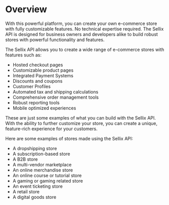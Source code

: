 # Overview

With this powerful platform, you can create your own e-commerce store with
fully customizable features. No technical expertise required. The Sellix API is
designed for business owners and developers alike to build robust stores with
powerful functionality and features.

The Sellix API allows you to create a wide range of e-commerce stores with
features such as:

- Hosted checkout pages
- Customizable product pages
- Integrated Payment Systems
- Discounts and coupons
- Customer Profiles
- Automated tax and shipping calculations
- Comprehensive order management tools
- Robust reporting tools
- Mobile optimized experiences

These are just some examples of what you can build with the Sellix API. With
the ability to further customize your store, you can create a unique,
feature-rich experience for your customers.

Here are some examples of stores made using the Sellix API:

- A dropshipping store
- A subscription-based store
- A B2B store
- A multi-vendor marketplace
- An online merchandise store
- An online course or tutorial store
- A gaming or gaming related store
- An event ticketing store
- A retail store
- A digital goods store
